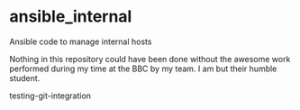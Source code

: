 # ansible_internal
Ansible code to manage internal hosts

Nothing in this repository could have been done without the awesome work performed during my time at the BBC by my team. I am but their humble student. 

testing-git-integration
